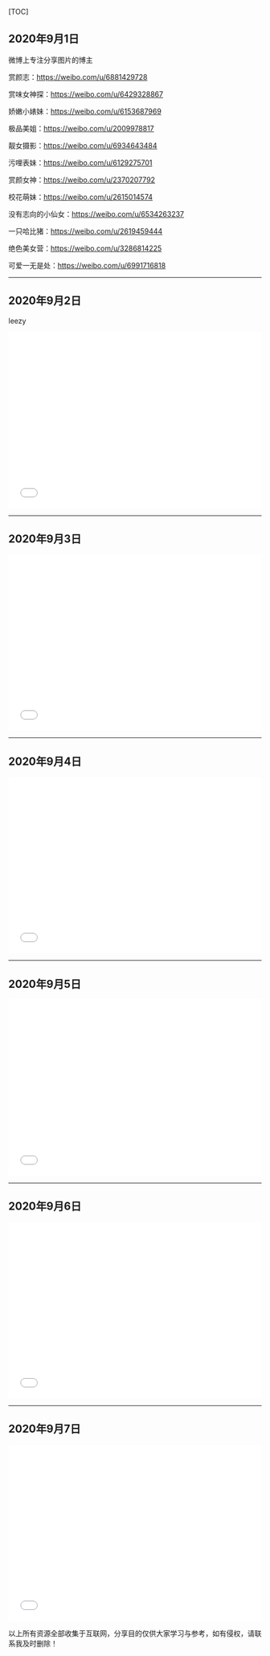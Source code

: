 

[TOC]

## 2020年9月1日

微博上专注分享图片的博主

赏颜志：https://weibo.com/u/6881429728 

赏味女神探：https://weibo.com/u/6429328867 

娇嫩小婊妹：https://weibo.com/u/6153687969 

极品美姐：https://weibo.com/u/2009978817 

靓女摄影：https://weibo.com/u/6934643484 

污哩表妹：https://weibo.com/u/6129275701 

赏颜女神：https://weibo.com/u/2370207792 

校花萌妹：https://weibo.com/u/2615014574 

没有志向的小仙女：https://weibo.com/u/6534263237 

一只哈比猪：https://weibo.com/u/2619459444 

绝色美女营：https://weibo.com/u/3286814225 

可爱一无是处：https://weibo.com/u/6991716818

***

## 2020年9月2日

leezy

<iframe src="//player.bilibili.com/player.html?aid=287004104&bvid=BV1jf4y1X7Hk&cid=233935729&page=1" scrolling="no" border="0" frameborder="no" framespacing="0" allowfullscreen="true" height="350px"  width="100%" > </iframe>

***

## 2020年9月3日

<iframe src="//player.bilibili.com/player.html?aid=98397602&bvid=BV1qE411F7ER&cid=167973083&page=1" scrolling="no" border="0" frameborder="no" framespacing="0" allowfullscreen="true"  height="350px"  width="100%" > </iframe>

***

## 2020年9月4日

<iframe src="//player.bilibili.com/player.html?aid=754552401&bvid=BV1kk4y1y7iS&cid=234053567&page=1" scrolling="no" border="0" frameborder="no" framespacing="0" allowfullscreen="true"  height="350px"  width="100%"  > </iframe>

***

## 2020年9月5日

<iframe src="//player.bilibili.com/player.html?aid=370198027&bvid=BV1TZ4y1x7uw&cid=175073294&page=1" scrolling="no" border="0" frameborder="no" framespacing="0" allowfullscreen="true" height="350px"  width="100%"  > </iframe>

***

## 2020年9月6日

<iframe src="//player.bilibili.com/player.html?aid=710145898&bvid=BV1yQ4y1M7Hi&cid=174517306&page=1" scrolling="no" border="0" frameborder="no" framespacing="0" allowfullscreen="true" height="350px"  width="100%" > </iframe>

***

## 2020年9月7日

<iframe src="//player.bilibili.com/player.html?aid=370130491&bvid=BV1QZ4y1j7wP&cid=175778226&page=1" scrolling="no" border="0" frameborder="no" framespacing="0" allowfullscreen="true" height="350px"  width="100%" > </iframe>

以上所有资源全部收集于互联网，分享目的仅供大家学习与参考，如有侵权，请联系我及时删除！

